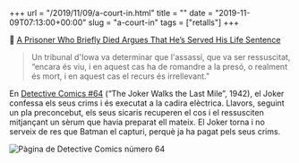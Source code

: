 +++
url = "/2019/11/09/a-court-in.html"
title = ""
date = "2019-11-09T07:13:00+00:00"
slug = "a-court-in"
tags = ["retalls"]
+++

📎 [A Prisoner Who Briefly Died Argues That He’s Served His Life Sentence](https://www.nytimes.com/2019/11/08/us/prisoner-dies-life-sentence.html)

> Un tribunal d'Iowa va determinar que l'assassí, que va ser ressuscitat, “encara és viu, i en aquest cas ha de romandre a la presó, o realment és mort, i en aquest cas el recurs és irrellevant.”

En [Detective Comics #64](https://batman.fandom.com/wiki/Detective_Comics_Issue_64) (“The Joker Walks the Last Mile”, 1942), el Joker confessa els seus crims i és executat a la cadira elèctrica. Llavors, seguint un pla preconcebut, els seus sicaris recuperen el cos i el ressusciten mitjançant un sèrum que havia preparat ell mateix. El Joker torna i no serveix de res que Batman el capturi, perquè ja ha pagat pels seus crims.

<img src="https://www.comicbookherald.com/wp-content/uploads/2015/03/joker-sentenced-to-death.jpg" alt="Pàgina de Detective Comics número 64">
